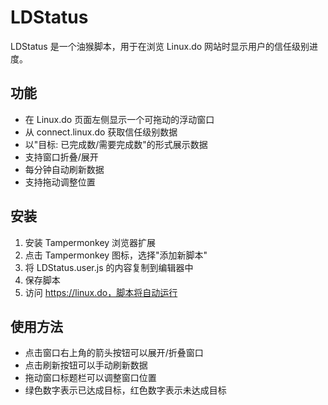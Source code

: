 # LDStatus

LDStatus 是一个油猴脚本，用于在浏览 Linux.do 网站时显示用户的信任级别进度。

## 功能

- 在 Linux.do 页面左侧显示一个可拖动的浮动窗口
- 从 connect.linux.do 获取信任级别数据
- 以"目标: 已完成数/需要完成数"的形式展示数据
- 支持窗口折叠/展开
- 每分钟自动刷新数据
- 支持拖动调整位置

## 安装

1. 安装 Tampermonkey 浏览器扩展
2. 点击 Tampermonkey 图标，选择"添加新脚本"
3. 将 LDStatus.user.js 的内容复制到编辑器中
4. 保存脚本
5. 访问 https://linux.do，脚本将自动运行

## 使用方法

- 点击窗口右上角的箭头按钮可以展开/折叠窗口
- 点击刷新按钮可以手动刷新数据
- 拖动窗口标题栏可以调整窗口位置
- 绿色数字表示已达成目标，红色数字表示未达成目标
